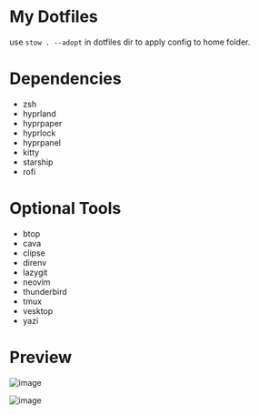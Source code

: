 # My Dotfiles
use `stow . --adopt` in dotfiles dir to apply config to home folder.

# Dependencies
* zsh
* hyprland
* hyprpaper
* hyprlock
* hyprpanel
* kitty
* starship
* rofi

# Optional Tools
* btop
* cava
* clipse
* direnv
* lazygit
* neovim
* thunderbird
* tmux
* vesktop
* yazi

# Preview
![image](https://github.com/user-attachments/assets/f270af20-e23d-4c79-97d7-f253dcc85c2b)

![image](https://github.com/user-attachments/assets/571c803b-6c15-4120-8e42-db5c71a7b7cb)

